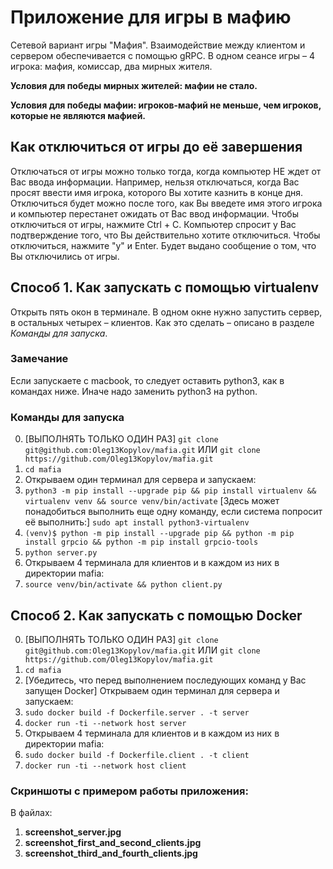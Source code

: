 # Приложение для игры в мафию

Сетевой вариант игры "Мафия". Взаимодействие между клиентом и сервером обеспечивается с помощью gRPC.
В одном сеансе игры – 4 игрока: мафия, комиссар, два мирных жителя.

**Условия для победы мирных жителей: мафии не стало.**

**Условия для победы мафии: игроков-мафий не меньше, чем игроков, 
которые не являются мафией.**

## Как отключиться от игры до её завершения

Отключаться от игры можно только тогда, когда компьютер НЕ ждет от Вас ввода информации.
Например, нельзя отключаться, когда Вас просят ввести имя игрока, которого Вы хотите казнить в конце дня.
Отключиться будет можно после того, как Вы введете имя этого игрока и компьютер перестанет ожидать от 
Вас ввод информации.
Чтобы отключиться от игры, нажмите Ctrl + C. Компьютер спросит у Вас подтверждение того,
что Вы действительно хотите отключиться. Чтобы отключиться, нажмите "y" и Enter.
Будет выдано сообщение о том, что Вы отключились от игры.


## Способ 1. Как запускать с помощью virtualenv
Открыть пять окон в терминале. В одном окне нужно запустить сервер,
в остальных четырех – клиентов. Как это сделать – описано в разделе _Команды для запуска_.

### Замечание
Если запускаете с macbook, то следует оставить python3, как в командах ниже. 
Иначе надо заменить python3 на python.

### Команды для запуска
0. [ВЫПОЛНЯТЬ ТОЛЬКО ОДИН РАЗ] `git clone git@github.com:Oleg13Kopylov/mafia.git` ИЛИ 
`git clone https://github.com/Oleg13Kopylov/mafia.git`
1.  ```cd mafia```
2. Открываем один терминал для сервера и запускаем:
3. `python3 -m pip install --upgrade pip && pip install virtualenv && virtualenv venv && source venv/bin/activate`
[Здесь может понадобиться выполнить еще одну команду, если система попросит её выполнить:]
`sudo apt install python3-virtualenv`
4. `(venv)$ python -m pip install --upgrade pip && python -m pip install grpcio && python -m pip install grpcio-tools`
5. `python server.py`
6. Открываем 4 терминала для клиентов и в каждом из них в директории mafia:
7. `source venv/bin/activate && python client.py`


## Способ 2. Как запускать с помощью Docker
0. [ВЫПОЛНЯТЬ ТОЛЬКО ОДИН РАЗ] `git clone git@github.com:Oleg13Kopylov/mafia.git` ИЛИ 
`git clone https://github.com/Oleg13Kopylov/mafia.git`
1.  ```cd mafia```
2. [Убедитесь, что перед выполнением последующих команд у Вас запущен Docker] Открываем один терминал для сервера и запускаем:
3. `sudo docker build -f Dockerfile.server . -t server`
4. `docker run -ti --network host server`
4. Открываем 4 терминала для клиентов и в каждом из них в директории mafia:
5. `sudo docker build -f Dockerfile.client . -t client`
6. `docker run -ti --network host client`



### Скриншоты с примером работы приложения:
В файлах:
1) **screenshot_server.jpg**
2) **screenshot_first_and_second_clients.jpg**
3) **screenshot_third_and_fourth_clients.jpg**